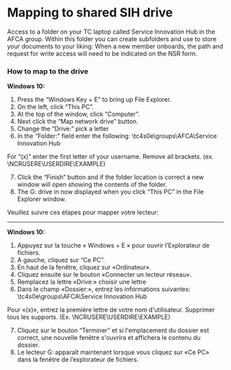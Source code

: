 # Mapping to shared SIH drive #

Access to a folder on your TC laptop called Service Innovation Hub in the AFCA group. 
Within this folder you can create subfolders and use to store your documents to your liking. 
When a new member onboards, the path and request for write access will need to be indicated on the NSR form.

### How to map to the drive ###

**Windows 10:**

1.	Press the “Windows Key + E” to bring up File Explorer.
2.	On the left, click “This PC”.
3.	At the top of the window, click “Computer”.
4.	Next click the “Map network drive” button.
5.	Change the “Drive:” pick a letter 
6.	In the “Folder:” field enter the following: \\tc4s0e\groups\AFCA\Service Innovation Hub

For “(x)” enter the first letter of your username. Remove all brackets.
(ex. \\NCRUSERE\USERDIRE\EXAMPLE)

7.	Click the “Finish” button and if the folder location is correct a new window will open showing the contents of the folder.
8.	The G: drive in now displayed when you click “This PC” in the File Explorer window.

Veuillez suivre ces étapes pour mapper votre lecteur:

-------------------------------------------------------------------------------------------------------------

**Windows 10:**

1.	Appuyez sur la touche « Windows + E » pour ouvrir l’Explorateur de fichiers.
2.	A gauche, cliquez sur “Ce PC”.
3.	En haut de la fenêtre, cliquez sur «Ordinateur».
4.	Cliquez ensuite sur le bouton «Connecter un lecteur réseau».
5.	Remplacez la lettre «Drive:» choisir une lettre
6.	Dans le champ «Dossier:», entrez les informations suivantes: \\tc4s0e\groups\AFCA\Service Innovation Hub

Pour «(x)», entrez la première lettre de votre nom d'utilisateur. Supprimer tous les supports.
(Ex. \\NCRUSERE\USERDIRE\EXAMPLE)

7.	Cliquez sur le bouton “Terminer” et si l'emplacement du dossier est correct, une nouvelle fenêtre s'ouvrira et affichera le contenu du dossier.
8.	Le lecteur G: apparaît maintenant lorsque vous cliquez sur «Ce PC» dans la fenêtre de l’explorateur de fichiers.
